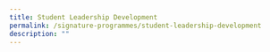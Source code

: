 ```yaml
---
title: Student Leadership Development
permalink: /signature-programmes/student-leadership-development
description: ""
---
```

